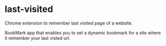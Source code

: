 # last-visited
Chrome extension to remember last visited page of a website.

BookMark app that enables you to set a dynamic bookmark for a site where it remember your last visted url.



